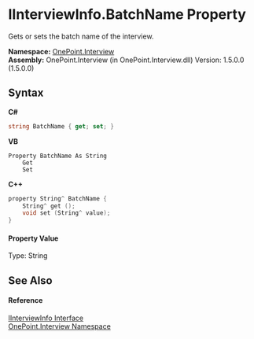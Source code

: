 # IInterviewInfo.BatchName Property 
 

Gets or sets the batch name of the interview.

**Namespace:**&nbsp;<a href="N_OnePoint_Interview">OnePoint.Interview</a><br />**Assembly:**&nbsp;OnePoint.Interview (in OnePoint.Interview.dll) Version: 1.5.0.0 (1.5.0.0)

## Syntax

**C#**<br />
``` C#
string BatchName { get; set; }
```

**VB**<br />
``` VB
Property BatchName As String
	Get
	Set
```

**C++**<br />
``` C++
property String^ BatchName {
	String^ get ();
	void set (String^ value);
}
```


#### Property Value
Type: String

## See Also


#### Reference
<a href="T_OnePoint_Interview_IInterviewInfo">IInterviewInfo Interface</a><br /><a href="N_OnePoint_Interview">OnePoint.Interview Namespace</a><br />